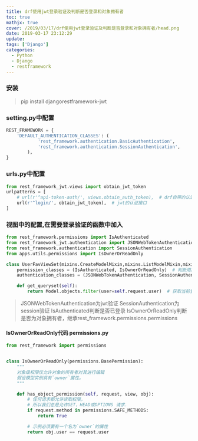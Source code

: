 ```yaml
---
title: drf使用jwt登录验证及判断是否登录和对象拥有者
toc: true
mathjx: true
cover: /2019/03/17/drf使用jwt登录验证及判断是否登录和对象拥有者/head.png
date: 2019-03-17 23:12:29
update:
tags: ['Django']
categories:
  - Python
  - Django
  - restframework
---
```


### 安装
> pip install djangorestframework-jwt

### setting.py中配置
~~~Python
REST_FRAMEWORK = {
    'DEFAULT_AUTHENTICATION_CLASSES': (
            'rest_framework.authentication.BasicAuthentication',
            'rest_framework.authentication.SessionAuthentication',
        ),
}
~~~


### urls.py中配置
~~~Python
from rest_framework_jwt.views import obtain_jwt_token
urlpatterns = [
    # url(r'^api-token-auth/', views.obtain_auth_token),  # drf自带的认证模式
    url(r'^login/', obtain_jwt_token),  # jwt的认证接口
]
~~~


### 视图中的配置,在需要登录验证的函数中加入
~~~Python
from rest_framework.permissions import IsAuthenticated
from rest_framework_jwt.authentication import JSONWebTokenAuthentication
from rest_framework.authentication import SessionAuthentication
from apps.utils.permissions import IsOwnerOrReadOnly

class UserFavViewSet(mixins.CreateModelMixin,mixins.ListModelMixin,mixins.RetrieveModelMixin,mixins.DestroyModelMixin,viewsets.GenericViewSet):
    permission_classes = (IsAuthenticated, IsOwnerOrReadOnly)  # 判断用户是否登录
    authentication_classes = (JSONWebTokenAuthentication, SessionAuthentication)  # jwt验证，session验证

    def get_queryset(self):
        return Model.objects.filter(user=self.request.user)  # 获取当前登录用户的数据
~~~
>JSONWebTokenAuthentication为jwt验证
>SessionAuthentication为session验证
>IsAuthenticated判断是否已登录
>IsOwnerOrReadOnly判断是否为对象拥有者，继承rest_framework.permissions.permissions

#### IsOwnerOrReadOnly代码 permissions.py
~~~Python
from rest_framework import permissions


class IsOwnerOrReadOnly(permissions.BasePermission):
    """
    对象级权限仅允许对象的所有者对其进行编辑
    假设模型实例具有`owner`属性。
    """

    def has_object_permission(self, request, view, obj):
        # 任何请求都允许读取权限，
        # 所以我们总是允许GET，HEAD或OPTIONS 请求.
        if request.method in permissions.SAFE_METHODS:
            return True

        # 示例必须要有一个名为`owner`的属性
        return obj.user == request.user
~~~
